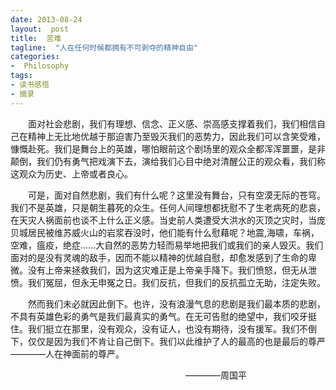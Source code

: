 ```yaml
---
date: 2013-08-24
layout:  post
title:  苦难
tagline:  "人在任何时候都拥有不可剥夺的精神自由"
categories:
-  Philosophy
tags:
- 读书感悟
- 摘录
---
```


&emsp;&emsp;面对社会悲剧，我们有理想、信念、正义感、崇高感支撑着我们，我们相信自己在精神上无比地优越于那迫害乃至毁灭我们的恶势力，因此我们可以含笑受难，慷慨赴死。我们是舞台上的英雄，哪怕眼前这个剧场里的观众全都浑浑噩噩，是非颠倒，我们仍有勇气把戏演下去，演给我们心目中绝对清醒公正的观众看，我们称这观众为历史、上帝或者良心。

&emsp;&emsp;可是，面对自然悲剧，我们有什么呢？这里没有舞台，只有空漠无际的苍穹。我们不是英雄，只是朝生暮死的众生。任何人间理想都抚慰不了生老病死的悲哀，在天灾人祸面前也谈不上什么正义感。当史前人类遭受大洪水的灭顶之灾时，当庞贝城居民被维苏威火山的岩浆吞没时，他们能有什么慰藉呢？地震,海啸，车祸，空难，瘟疫，绝症......大自然的恶势力轻而易举地把我们或我们的亲人毁灭。我们面对的是没有灵魂的敌手，因而不能以精神的优越自慰，却愈发感到了生命的卑微。没有上帝来拯救我们，因为这灾难正是上帝亲手降下。我们愤怒，但无从泄愤。我们冤屈，但永无申冤之日。我们反抗，但我们的反抗孤立无助，注定失败。

&emsp;&emsp;然而我们未必就因此倒下。也许，没有浪漫气息的悲剧是我们最本质的悲剧，不具有英雄色彩的勇气是我们最真实的勇气。在无可告慰的绝望中，我们咬牙挺住。我们挺立在那里，没有观众，没有证人，也没有期待，没有援军。我们不倒下，仅仅是因为我们不肯让自己倒下。我们以此维护了人的最高的也是最后的尊严————人在神面前的尊严。

&emsp;&emsp;&emsp;&emsp;&emsp;&emsp;&emsp;&emsp;&emsp;&emsp;&emsp;&emsp;&emsp;&emsp;&emsp;&emsp;&emsp;&emsp;&emsp;&emsp;————周国平

